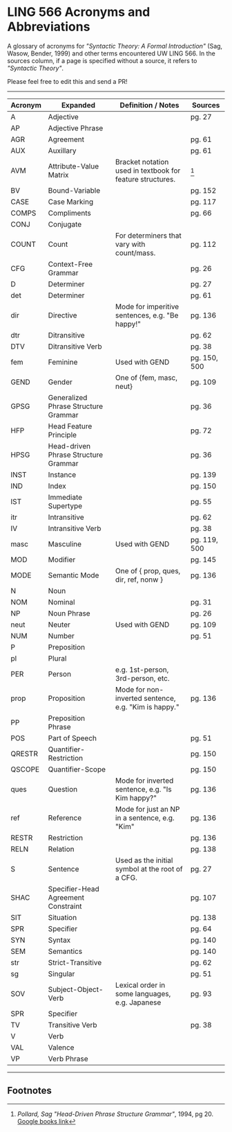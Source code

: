 # LING 566 Acronyms and Abbreviations

A glossary of acronyms for _"Syntactic Theory: A Formal Introduction"_ (Sag, Wasow, Bender, 1999) and other terms encountered UW LING 566. In the sources column, if a page is specified without a source, it refers to _"Syntactic Theory"_.

Please feel free to edit this and send a PR!

---

<!--

Please keep this alphabetized. :) 

Copy-paste template row:     | acronym | word | definition | src |

Meta discussion: Should this include general vocabulary, including words defined in the text explicitly? Or just acronyms?
-->


| Acronym       | Expanded     | Definition / Notes | Sources  |
| ------------- | ------------- | ---------- | ---------|
| A | Adjective | | pg. 27 |
| AP | Adjective Phrase | | |
| AGR | Agreement | | pg. 61 |
| AUX | Auxillary | | pg. 61 |
| AVM | Attribute-Value Matrix | Bracket notation used in textbook for feature structures. | [^1] |
| BV | Bound-Variable | | pg. 152 |
| CASE | Case Marking | | pg. 117 |
| COMPS  | Compliments  | | pg. 66 |
| CONJ | Conjugate | | |
| COUNT | Count | For determiners that vary with count/mass. | pg. 112 |
| CFG | Context-Free Grammar | | pg. 26 |
| D | Determiner | | pg. 27 |
| det | Determiner | | pg. 61 |
| dir | Directive | Mode for imperitive sentences, e.g. "Be happy!" | pg. 136 |
| dtr | Ditransitive | | pg. 62 |
| DTV | Ditransitive Verb | | pg. 38 |
| fem | Feminine | Used with GEND | pg. 150, 500 |
| GEND | Gender | One of {fem, masc, neut} | pg. 109 |
| GPSG | Generalized Phrase Structure Grammar | | pg. 36 |
| HFP | Head Feature Principle | | pg. 72 |
| HPSG | Head-driven Phrase Structure Grammar | | pg. 36 |
| INST | Instance | | pg. 139 |
| IND | Index | | pg. 150 |
| IST | Immediate Supertype | | pg. 55 |
| itr  | Intransitive  | | pg. 62 |
| IV | Intransitive Verb | | pg. 38 |
| masc | Masculine | Used with GEND | pg. 119, 500 |
| MOD | Modifier | | pg. 145 |
| MODE | Semantic Mode | One of { prop, ques, dir, ref, nonw } | pg. 136 |
| N | Noun | | |
| NOM | Nominal | | pg. 31 |
| NP | Noun Phrase | | pg. 26 |
| neut | Neuter | Used with GEND | pg. 109 |
| NUM | Number | | pg. 51 |
| P | Preposition | | |
| pl | Plural | | |
| PER | Person | e.g. 1st-person, 3rd-person, etc. | |
| prop | Proposition | Mode for non-inverted sentence, e.g. "Kim is happy." | pg. 136 |
| PP | Preposition Phrase | | |
| POS | Part of Speech | | pg. 51 |
| QRESTR | Quantifier-Restriction | | pg. 150 |
| QSCOPE | Quantifier-Scope | | pg. 150 |
| ques | Question | Mode for inverted sentence, e.g. "Is Kim happy?" | pg. 136 |
| ref | Reference | Mode for just an NP in a sentence, e.g. "Kim" | pg. 136 |
| RESTR | Restriction | | pg. 136  |
| RELN | Relation | | pg. 138 |
| S | Sentence | Used as the initial symbol at the root of a CFG. | pg. 27 |
| SHAC | Specifier-Head Agreement Constraint | | pg. 107 |
| SIT | Situation | | pg. 138 |
| SPR | Specifier | | pg. 64 |
| SYN | Syntax | | pg. 140 |
| SEM | Semantics | | pg. 140 |
| str | Strict-Transitive | | pg. 62
| sg | Singular | | pg. 51 |
| SOV | Subject-Object-Verb | Lexical order in some languages, e.g. Japanese | pg. 93 |
| SPR | Specifier | | |
| TV | Transitive Verb | | pg. 38 |
| V | Verb | | |
| VAL | Valence | | |
| VP | Verb Phrase | | |


-----

## Footnotes

[^1]: _Pollard, Sag "Head-Driven Phrase Structure Grammar"_, 1994, pg 20. [Google books link](https://books.google.com/books?id=Ftvg8Vo3QHwC&lpg=PP1&pg=PA20#v=onepage&q=avm&f=false)
